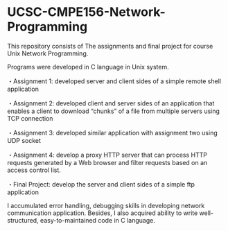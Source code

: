 # UCSC-CMPE156-Network-Programming
This repository consists of The assignments and final project for course Unix Network Programming.

Programs were developed in C language in Unix system.

   ・Assignment 1: developed server and client sides of a simple remote shell application

   ・Assignment 2: developed client and server sides of an application that enables a client to download “chunks” of a file                        from multiple servers using TCP connection

   ・Assignment 3: developed similar application with assignment two using UDP socket

   ・Assignment 4: develop a proxy HTTP server that can process HTTP requests generated by a Web browser and filter requests                      based on an access control list.
   
   ・Final Project: develop the server and client sides of a simple ftp application

I accumulated error handling, debugging skills in developing network communication application.
Besides, I also acquired ability to write well-structured, easy-to-maintained code in C language.

